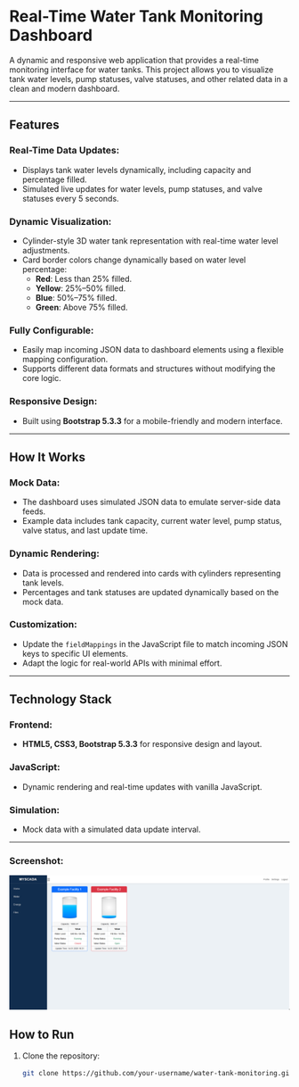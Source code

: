 # Real-Time Water Tank Monitoring Dashboard

A dynamic and responsive web application that provides a real-time monitoring interface for water tanks. This project allows you to visualize tank water levels, pump statuses, valve statuses, and other related data in a clean and modern dashboard.

---

## Features

### Real-Time Data Updates:
- Displays tank water levels dynamically, including capacity and percentage filled.
- Simulated live updates for water levels, pump statuses, and valve statuses every 5 seconds.

### Dynamic Visualization:
- Cylinder-style 3D water tank representation with real-time water level adjustments.
- Card border colors change dynamically based on water level percentage:
  - **Red**: Less than 25% filled.
  - **Yellow**: 25%–50% filled.
  - **Blue**: 50%–75% filled.
  - **Green**: Above 75% filled.

### Fully Configurable:
- Easily map incoming JSON data to dashboard elements using a flexible mapping configuration.
- Supports different data formats and structures without modifying the core logic.

### Responsive Design:
- Built using **Bootstrap 5.3.3** for a mobile-friendly and modern interface.

---

## How It Works

### Mock Data:
- The dashboard uses simulated JSON data to emulate server-side data feeds.
- Example data includes tank capacity, current water level, pump status, valve status, and last update time.

### Dynamic Rendering:
- Data is processed and rendered into cards with cylinders representing tank levels.
- Percentages and tank statuses are updated dynamically based on the mock data.

### Customization:
- Update the `fieldMappings` in the JavaScript file to match incoming JSON keys to specific UI elements.
- Adapt the logic for real-world APIs with minimal effort.

---

## Technology Stack

### Frontend:
- **HTML5, CSS3, Bootstrap 5.3.3** for responsive design and layout.

### JavaScript:
- Dynamic rendering and real-time updates with vanilla JavaScript.

### Simulation:
- Mock data with a simulated data update interval.

---

### Screenshot:

![Dashboard Example](img/page.PNG)


## How to Run

1. Clone the repository:
   ```bash
   git clone https://github.com/your-username/water-tank-monitoring.git

